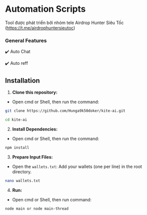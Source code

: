 # Automation Scripts

Tool được phát triển bởi nhóm tele Airdrop Hunter Siêu Tốc (https://t.me/airdrophuntersieutoc)

### General Features

✔️ Auto Chat

✔️ Auto reff

## Installation

1. **Clone this repository:**

- Open cmd or Shell, then run the command:

```sh
git clone https://github.com/Hunga9k50doker/kite-ai.git
```

```sh
cd kite-ai
```

2. **Install Dependencies:**

- Open cmd or Shell, then run the command:

```sh
npm install
```

3. **Prepare Input Files:**

- Open the `wallets.txt`: Add your wallets (one per line) in the root directory.

```sh
nano wallets.txt
```

4. **Run:**

- Open cmd or Shell, then run command:

```sh
node main or node main-thread
```
